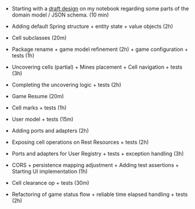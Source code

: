 - Starting with a [draft design](https://github.com/danilo-ambrosio/minesweeper/blob/master/assets/%5Bdraft%5Dinitial-model.jpg) on my notebook regarding some parts of the domain model / JSON schema. (10 min)

- Adding default Spring structure + entity state + value objects (2h)

- Cell subclasses (20m)

- Package rename + game model refinement (2h) + game configuration + tests (1h)

- Uncovering cells (partial) + Mines placement + Cell navigation + tests (3h) 

- Completing the uncovering logic + tests (2h)

- Game Resume (20m)

- Cell marks + tests (1h)

- User model + tests (15m)

- Adding ports and adapters (2h)

- Exposing cell operations on Rest Resources + tests (2h)

- Ports and adapters for User Registry + tests + exception handling (3h)

- CORS + persistence mapping adjustment + Adding test assertions + Starting UI implementation (1h)

- Cell clearance op + tests (30m)

- Refactoring of game status flow + reliable time elapsed handling + tests (2h) 